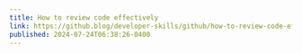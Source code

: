 ```yaml
---
title: How to review code effectively
link: https://github.blog/developer-skills/github/how-to-review-code-effectively-a-github-staff-engineers-philosophy/
published: 2024-07-24T06:38:26-0400
---
```

